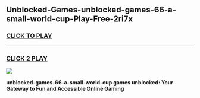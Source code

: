 
## Unblocked-Games-unblocked-games-66-a-small-world-cup-Play-Free-2ri7x
<h3>
<a href="https://premium76.site?title=unblocked-games-66-a-small-world-cup&ref=23A">CLICK TO PLAY</a></h3>
<hr>

<h3>
<a href="https://premium76.site?title=unblocked-games-66-a-small-world-cup&ref=23A">CLICK 2 PLAY</a>
  
</h3>

<a href="https://premium76.site?title=unblocked-games-66-a-small-world-cup&ref=23A"><img src="https://clearcache.store/games.png"></a>


**unblocked-games-66-a-small-world-cup games unblocked: Your Gateway to Fun and Accessible Online Gaming**
